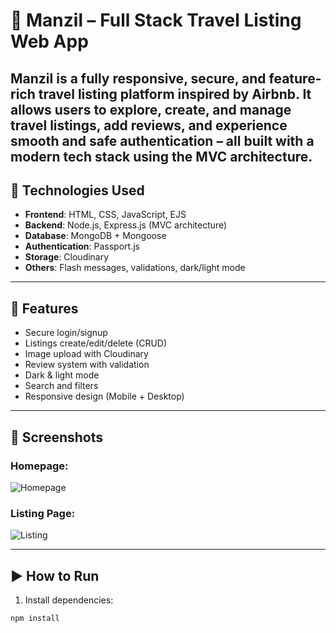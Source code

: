 # 🕌 Manzil – Full Stack Travel Listing Web App

**Manzil** is a fully responsive, secure, and feature-rich travel listing platform inspired by Airbnb. It allows users to explore, create, and manage travel listings, add reviews, and experience smooth and safe authentication – all built with a modern tech stack using the **MVC architecture**.
---

## 🔧 Technologies Used

- **Frontend**: HTML, CSS, JavaScript, EJS
- **Backend**: Node.js, Express.js (MVC architecture)
- **Database**: MongoDB + Mongoose
- **Authentication**: Passport.js
- **Storage**: Cloudinary
- **Others**: Flash messages, validations, dark/light mode

---

## 🚀 Features

- Secure login/signup
- Listings create/edit/delete (CRUD)
- Image upload with Cloudinary
- Review system with validation
- Dark & light mode
- Search and filters
- Responsive design (Mobile + Desktop)

---

## 📸 Screenshots

### Homepage:
![Homepage](public/Screenshot(324).png)

### Listing Page:
![Listing](public/Screenshot(325).png)


---

## ▶️ How to Run

1. Install dependencies:

```bash
npm install
